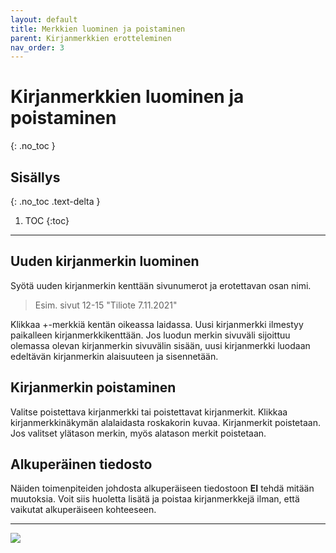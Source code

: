 ```yaml
---
layout: default
title: Merkkien luominen ja poistaminen
parent: Kirjanmerkkien erotteleminen
nav_order: 3
---
```


# Kirjanmerkkien luominen ja poistaminen
{: .no_toc }

## Sisällys
{: .no_toc .text-delta }

1. TOC
{:toc}

---

## Uuden kirjanmerkin luominen

Syötä uuden kirjanmerkin kenttään sivunumerot ja erotettavan osan nimi.

> Esim. sivut 12-15
> "Tiliote 7.11.2021"

Klikkaa +-merkkiä kentän oikeassa laidassa. Uusi kirjanmerkki ilmestyy paikalleen kirjanmerkkikenttään. Jos luodun merkin sivuväli sijoittuu olemassa olevan kirjanmerkin sivuvälin sisään, uusi kirjanmerkki luodaan edeltävän kirjanmerkin alaisuuteen ja sisennetään.

## Kirjanmerkin poistaminen

Valitse poistettava kirjanmerkki tai poistettavat kirjanmerkit. Klikkaa kirjanmerkkinäkymän alalaidasta roskakorin kuvaa. Kirjanmerkit poistetaan. Jos valitset ylätason merkin, myös alatason merkit poistetaan.

## Alkuperäinen tiedosto

Näiden toimenpiteiden johdosta alkuperäiseen tiedostoon **EI** tehdä mitään muutoksia. Voit siis huoletta lisätä ja poistaa kirjanmerkkejä ilman, että vaikutat alkuperäiseen kohteeseen.

---

<div class="instruction_image">
  <img src="https://codex-fi.github.io/Opus/ui/gif/create_and_delete.gif">
</div> 
